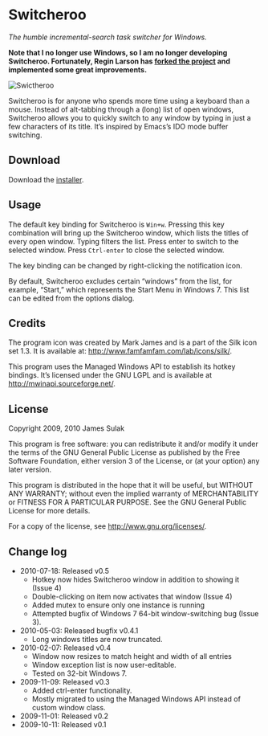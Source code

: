 Switcheroo
==========

*The humble incremental-search task switcher for Windows.*

**Note that I no longer use Windows, so I am no longer developing Switcheroo.  Fortunately, Regin Larson has [forked the project](https://github.com/kvakulo/Switcheroo) and implemented some great improvements.**



![Swictheroo](https://github.com/jsulak/Switcheroo/raw/master/screenshot.png)

Switcheroo is for anyone who spends more time using a keyboard than a mouse. Instead of alt-tabbing through a (long) list of open windows, Switcheroo allows you to quickly switch to any window by typing in just a few characters of its title. It’s inspired by Emacs’s IDO mode buffer switching.


Download
--------
Download the [installer](https://github.com/downloads/jsulak/Switcheroo/Switcheroo_v0.5_setup.exe).

Usage
-----

The default key binding for Switcheroo is `Win+w`.  Pressing this key
combination will bring up the Switcheroo window, which lists the titles
of every open window.  Typing filters the list.  Press enter to switch
to the selected window.  Press `Ctrl-enter` to close the selected window.

The key binding can be changed by right-clicking the notification
icon. 

By default, Switcheroo excludes certain “windows” from the list, for example, “Start,” which represents the Start Menu in Windows 7. This list can be edited from the options dialog.

Credits
-------

The program icon was created by Mark James and is a part of the Silk icon
set 1.3.  It is available at: <http://www.famfamfam.com/lab/icons/silk/>.
 
This program uses the Managed Windows API to establish its hotkey
bindings.  It’s licensed under the GNU LGPL and is available at
<http://mwinapi.sourceforge.net/>. 

License
-------

Copyright 2009, 2010 James Sulak

This program is free software: you can redistribute it and/or modify
it under the terms of the GNU General Public License as published by
the Free Software Foundation, either version 3 of the License, or
(at your option) any later version.

This program is distributed in the hope that it will be useful,
but WITHOUT ANY WARRANTY; without even the implied warranty of
MERCHANTABILITY or FITNESS FOR A PARTICULAR PURPOSE.  See the
GNU General Public License for more details.

For a copy of the license, see <http://www.gnu.org/licenses/>.

Change log
---------

- 2010-07-18: Released v0.5
  	- Hotkey now hides Switcheroo window in addition to showing it (Issue 4)
    - Double-clicking on item now activates that window (Issue 4)
    - Added mutex to ensure only one instance is running
    - Attempted bugfix of Windows 7 64-bit window-switching bug (Issue 3).
- 2010-05-03: Released bugfix v0.4.1
    - Long windows titles are now truncated.
- 2010-02-07: Released v0.4
    - Window now resizes to match height and width of all entries
    - Window exception list is now user-editable.  
    - Tested on 32-bit Windows 7.
- 2009-11-09: Released v0.3
    - Added ctrl-enter functionality.
    - Mostly migrated to using the Managed Windows API instead of custom 
    window class.
- 2009-11-01: Released v0.2
- 2009-10-11: Released v0.1

